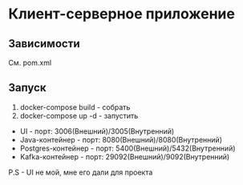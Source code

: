 # Клиент-серверное приложение

## Зависимости
См. pom.xml

## Запуск
1) docker-compose build - собрать
2) docker-compose up -d - запустить

* UI - порт: 3006(Внешний)/3005(Внутренний)
* Java-контейнер - порт: 8080(Внешний)/8080(Внутренний)
* Postgres-контейнер - порт: 5400(Внешний)/5432(Внутренний)
* Kafka-контейнер - порт: 29092(Внешний)/9092(Внутренний)


P.S - UI не мой, мне его дали для проекта